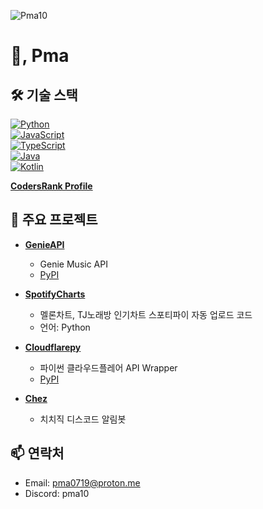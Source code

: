 <p align="left"> <img src="https://komarev.com/ghpvc/?username=Pma10&label=Profile%20views&color=0e75b6&style=flat" alt="Pma10" /> </p>

# 👋, Pma


## 🛠 기술 스택

[![Python](https://img.shields.io/badge/-Python-3776AB?style=for-the-badge&logo=python&logoColor=white)](https://www.python.org/)  
[![JavaScript](https://img.shields.io/badge/-JavaScript-F7DF1E?style=for-the-badge&logo=javascript&logoColor=black)](https://developer.mozilla.org/ko/docs/Web/JavaScript)  
[![TypeScript](https://img.shields.io/badge/-TypeScript-007ACC?style=for-the-badge&logo=typescript&logoColor=white)](https://www.typescriptlang.org/)  
[![Java](https://img.shields.io/badge/-Java-007396?style=for-the-badge&logo=java&logoColor=white)](https://www.java.com/)  
[![Kotlin](https://img.shields.io/badge/-Kotlin-0095D5?style=for-the-badge&logo=kotlin&logoColor=white)](https://kotlinlang.org/)

[**CodersRank Profile**](https://profile.codersrank.io/user/pma10)  

## 📂 주요 프로젝트

- [**GenieAPI**](https://github.com/Pma10/GenieAPI)  
  - Genie Music API 
  - [PyPI](https://pypi.org/project/GenieAPI/)

- [**SpotifyCharts**](https://github.com/Pma10/SpotifyCharts)  
  - 멜론차트, TJ노래방 인기차트 스포티파이 자동 업로드 코드
  - 언어: Python  

- [**Cloudflarepy**](https://github.com/Pma10/Cloudflarepy)  
  - 파이썬 클라우드플레어 API Wrapper
  - [PyPI](https://pypi.org/project/Cloudflarepy/)

- [**Chez**](https://koreanbots.dev/bots/1206535811181318225)  
  - 치치직 디스코드 알림봇

## 📫 연락처

- Email: [pma0719@proton.me](mailto:pma0719@proton.me)
- Discord: pma10

